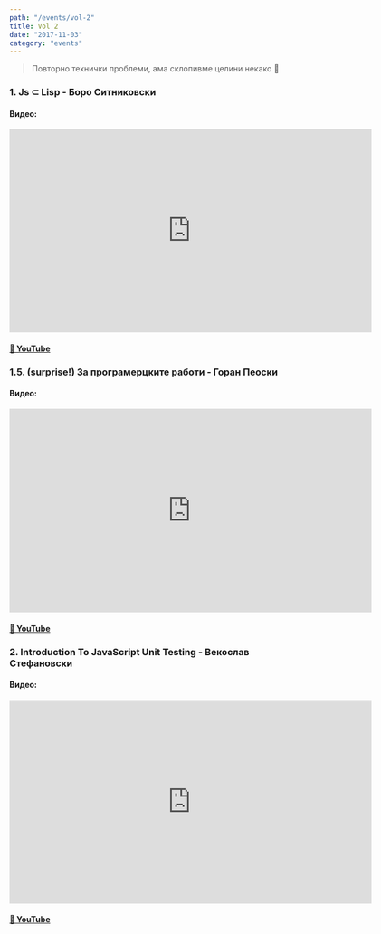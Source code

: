 ```yaml
---
path: "/events/vol-2"
title: Vol 2
date: "2017-11-03"
category: "events"
---
```


> Повторно технички проблеми, ама склопивме целини некако 🙂

### 1. Js ⊂ Lisp - __Боро Ситниковски__

#### Видео:

<div class="iframe-wrapper"><iframe src="https://www.youtube.com/embed/5aLHromuNLs" width="640" height="360" frameborder="0" allowfullscreen></iframe></div>

#### [🔗 YouTube](https://www.youtube.com/embed/5aLHromuNLs)

### 1.5. (surprise!) За програмерцките работи - __Горан Пеоски__

#### Видео:

<div class="iframe-wrapper"><iframe src="https://www.youtube.com/embed/3PpHcTpXEs8" width="640" height="360" frameborder="0" allowfullscreen></iframe></div>

#### [🔗 YouTube](https://www.youtube.com/embed/3PpHcTpXEs8)

### 2. Introduction To JavaScript Unit Testing - __Векослав Стефановски__

#### Видео:

<div class="iframe-wrapper"><iframe src="https://www.youtube.com/embed/adqTokroK5A" width="640" height="360" frameborder="0" allowfullscreen></iframe></div>

#### [🔗 YouTube](https://www.youtube.com/embed/adqTokroK5A)
